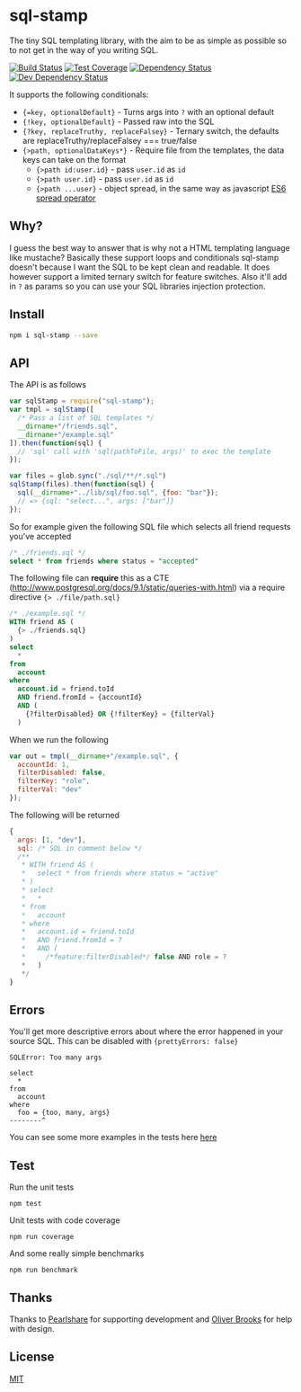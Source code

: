 # sql-stamp
The tiny SQL templating library, with the aim to be as simple as possible so to not get in the way of you writing SQL.

[![Build Status](https://circleci.com/gh/orangemug/sql-stamp.png?style=shield)][circleci]
[![Test Coverage](https://codeclimate.com/github/orangemug/sql-stamp/badges/coverage.svg)][codeclimate]
[![Dependency Status](https://david-dm.org/orangemug/sql-stamp.svg)][dm-prod]
[![Dev Dependency Status](https://david-dm.org/orangemug/sql-stamp/dev-status.svg)][dm-dev]

[circleci]:    https://circleci.com/gh/orangemug/sql-stamp
[codeclimate]: https://codeclimate.com/github/orangemug/sql-stamp/coverage
[dm-prod]:     https://david-dm.org/orangemug/sql-stamp
[dm-dev]:      https://david-dm.org/orangemug/sql-stamp#info=devDependencies


It supports the following conditionals:

 * `{=key, optionalDefault}`  - Turns args into `?` with an optional default
 * `{!key, optionalDefault}` - Passed raw into the SQL
 * `{?key, replaceTruthy, replaceFalsey}` - Ternary switch, the defaults are replaceTruthy/replaceFalsey === true/false
 * `{>path, optionalDataKeys*}` - Require file from the templates, the data keys can take on the format
   * `{>path id:user.id}` - pass `user.id` as `id`
   * `{>path user.id}` - pass `user.id` as `id`
   * `{>path ...user}` - object spread, in the same way as javascript [ES6 spread operator](https://developer.mozilla.org/en/docs/Web/JavaScript/Reference/Operators/Spread_operator)


## Why?
I guess the best way to answer that is why not a HTML templating language like mustache? Basically these support loops and conditionals sql-stamp doesn't because I want the SQL to be kept clean and readable. It does however support a limited ternary switch for feature switches. Also it'll add in `?` as params so you can use your SQL libraries injection protection.


## Install

```sh
npm i sql-stamp --save
```

## API
The API is as follows

```js
var sqlStamp = require("sql-stamp");
var tmpl = sqlStamp([
  /* Pass a list of SQL templates */
  __dirname+"/friends.sql",
  __dirname+"/example.sql"
]).then(function(sql) {
  // 'sql' call with 'sql(pathToFile, args)' to exec the template
});

var files = glob.sync("./sql/**/*.sql")
sqlStamp(files).then(function(sql) {
  sql(__dirname+"../lib/sql/foo.sql", {foo: "bar"});
  // => {sql: "select...", args: ["bar"]}
});
```

So for example given the following SQL file which selects all friend requests you've accepted

```sql
/* ./friends.sql */
select * from friends where status = "accepted"
```

The following file can **require** this as a CTE (<http://www.postgresql.org/docs/9.1/static/queries-with.html>) via a require directive `{> ./file/path.sql}`

```sql
/* ./example.sql */
WITH friend AS (
  {> ./friends.sql}
)
select
  *
from
  account
where
  account.id = friend.toId
  AND friend.fromId = {accountId}
  AND (
    {?filterDisabled} OR {!filterKey} = {filterVal}
  )
```

When we run the following

```js
var out = tmpl(__dirname+"/example.sql", {
  accountId: 1,
  filterDisabled: false,
  filterKey: "role",
  filterVal: "dev"
});
```

The following will be returned

```js
{
  args: [1, "dev"],
  sql: /* SQL in comment below */
  /**
   * WITH friend AS (
   *   select * from friends where status = "active"
   * )
   * select
   *   *
   * from
   *   account
   * where
   *   account.id = friend.toId
   *   AND friend.fromId = ?
   *   AND (
   *     /*feature:filterDisabled*/ false AND role = ?
   *   )
   */
}
```

## Errors
You'll get more descriptive errors about where the error happened in your source SQL. This can be disabled with `{prettyErrors: false}`

```
SQLError: Too many args

select
  *
from
  account
where
  foo = {too, many, args}
--------^
```

You can see some more examples in the tests here [here](test/errors/index.js)


## Test
Run the unit tests

```
npm test
```

Unit tests with code coverage

```
npm run coverage
```

And some really simple benchmarks

```
npm run benchmark
```

## Thanks
Thanks to [Pearlshare](http://www.pearlshare.com) for supporting development and [Oliver Brooks](https://github.com/oliverbrooks/) for help with design.


## License
[MIT](LICENSE)

